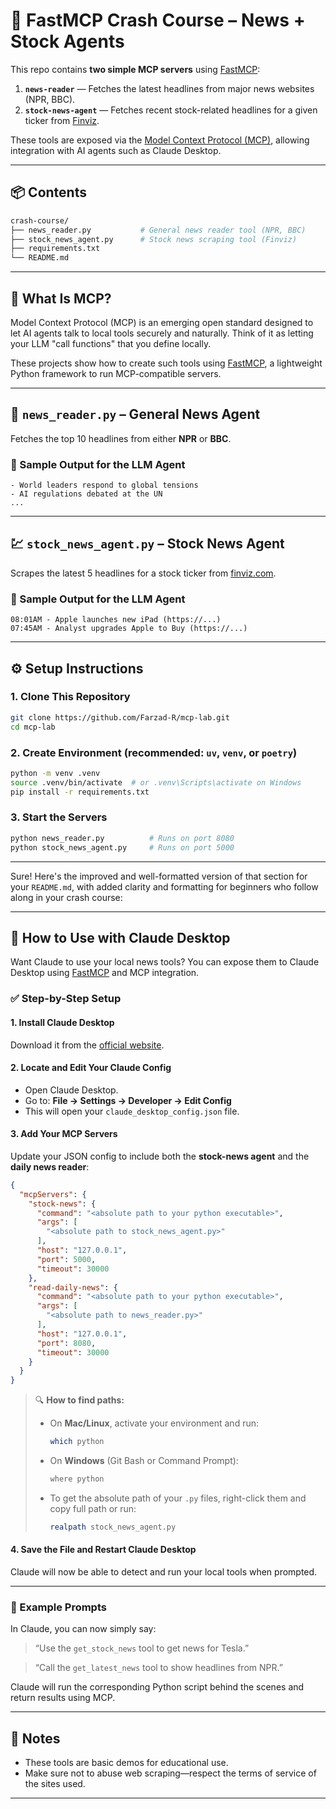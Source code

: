 # 🧠 FastMCP Crash Course – News + Stock Agents

This repo contains **two simple MCP servers** using [FastMCP](https://github.com/jlowin/fastmcp):

1. **`news-reader`** — Fetches the latest headlines from major news websites (NPR, BBC).
2. **`stock-news-agent`** — Fetches recent stock-related headlines for a given ticker from [Finviz](https://finviz.com/).

These tools are exposed via the [Model Context Protocol (MCP)](https://modelcontextprotocol.org), allowing integration with AI agents such as Claude Desktop.

---

## 📦 Contents

```bash
crash-course/
├── news_reader.py           # General news reader tool (NPR, BBC)
├── stock_news_agent.py      # Stock news scraping tool (Finviz)
├── requirements.txt
└── README.md
```

---

## 🧠 What Is MCP?

Model Context Protocol (MCP) is an emerging open standard designed to let AI agents talk to local tools securely and naturally. Think of it as letting your LLM "call functions" that you define locally.

These projects show how to create such tools using [FastMCP](https://github.com/jlowin/fastmcp), a lightweight Python framework to run MCP-compatible servers.

---

## 📰 `news_reader.py` – General News Agent

Fetches the top 10 headlines from either **NPR** or **BBC**.

### 🧪 Sample Output for the LLM Agent

```
- World leaders respond to global tensions
- AI regulations debated at the UN
...
```

---

## 💹 `stock_news_agent.py` – Stock News Agent

Scrapes the latest 5 headlines for a stock ticker from [finviz.com](https://finviz.com).

### 🧪 Sample Output for the LLM Agent

```
08:01AM - Apple launches new iPad (https://...)
07:45AM - Analyst upgrades Apple to Buy (https://...)
```

---

## ⚙️ Setup Instructions

### 1. Clone This Repository

```bash
git clone https://github.com/Farzad-R/mcp-lab.git
cd mcp-lab
```

### 2. Create Environment (recommended: `uv`, `venv`, or `poetry`)

```bash
python -m venv .venv
source .venv/bin/activate  # or .venv\Scripts\activate on Windows
pip install -r requirements.txt
```

### 3. Start the Servers

```bash
python news_reader.py          # Runs on port 8080
python stock_news_agent.py     # Runs on port 5000
```

---

Sure! Here's the improved and well-formatted version of that section for your `README.md`, with added clarity and formatting for beginners who follow along in your crash course:

---

## 🧠 How to Use with Claude Desktop

Want Claude to use your local news tools? You can expose them to Claude Desktop using [FastMCP](https://github.com/jlowin/fastmcp) and MCP integration.

### ✅ Step-by-Step Setup

#### 1. Install Claude Desktop

Download it from the [official website](https://claude.ai/download).

#### 2. Locate and Edit Your Claude Config

* Open Claude Desktop.
* Go to: **File → Settings → Developer → Edit Config**
* This will open your `claude_desktop_config.json` file.

#### 3. Add Your MCP Servers

Update your JSON config to include both the **stock-news agent** and the **daily news reader**:

```json
{
  "mcpServers": {
    "stock-news": {
      "command": "<absolute path to your python executable>",
      "args": [
        "<absolute path to stock_news_agent.py>"
      ],
      "host": "127.0.0.1",
      "port": 5000,
      "timeout": 30000
    },
    "read-daily-news": {
      "command": "<absolute path to your python executable>",
      "args": [
        "<absolute path to news_reader.py>"
      ],
      "host": "127.0.0.1",
      "port": 8080,
      "timeout": 30000
    }
  }
}
```

> 🔍 **How to find paths:**
>
> * On **Mac/Linux**, activate your environment and run:
>
>   ```bash
>   which python
>   ```
> * On **Windows** (Git Bash or Command Prompt):
>
>   ```bash
>   where python
>   ```
> * To get the absolute path of your `.py` files, right-click them and copy full path or run:
>
>   ```bash
>   realpath stock_news_agent.py
>   ```

#### 4. Save the File and Restart Claude Desktop

Claude will now be able to detect and run your local tools when prompted.

---

### 💬 Example Prompts

In Claude, you can now simply say:

> “Use the `get_stock_news` tool to get news for Tesla.”

> “Call the `get_latest_news` tool to show headlines from NPR.”

Claude will run the corresponding Python script behind the scenes and return results using MCP.

---

## 🔐 Notes

* These tools are basic demos for educational use.
* Make sure not to abuse web scraping—respect the terms of service of the sites used.

---
